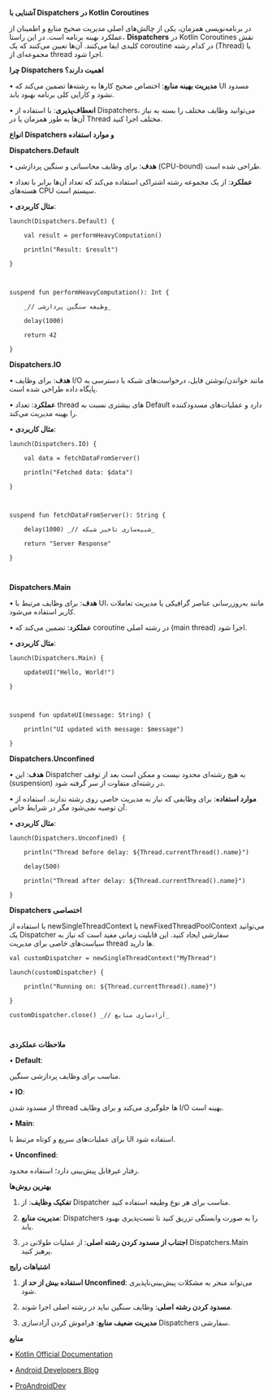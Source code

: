 

**آشنایی با Dispatchers در Kotlin Coroutines**

  

در برنامه‌نویسی همزمان، یکی از چالش‌های اصلی مدیریت صحیح منابع و اطمینان از عملکرد بهینه برنامه است. در این راستا، **Dispatchers** در Kotlin Coroutines نقش کلیدی ایفا می‌کنند. آن‌ها تعیین می‌کنند که یک coroutine در کدام رشته (Thread) یا مجموعه‌ای از thread  اجرا شود.

  

**چرا Dispatchers اهمیت دارند؟**

• **مدیریت بهینه منابع**: اختصاص صحیح کارها به رشته‌ها تضمین می‌کند که UI مسدود نشود و کارایی کلی برنامه بهبود یابد.

• **انعطاف‌پذیری**: با استفاده از Dispatchers، می‌توانید وظایف مختلف را بسته به نیاز آن‌ها به طور همزمان یا در Thread مختلف اجرا کنید.

  

**انواع Dispatchers و موارد استفاده**

  

**Dispatchers.Default**

• **هدف**: برای وظایف محاسباتی و سنگین پردازشی (CPU-bound) طراحی شده است.

• **عملکرد**: از یک مجموعه رشته اشتراکی استفاده می‌کند که تعداد آن‌ها برابر با تعداد هسته‌های CPU سیستم است.

• **مثال کاربردی**:

  

```
launch(Dispatchers.Default) {

    val result = performHeavyComputation()

    println("Result: $result")

}

  

suspend fun performHeavyComputation(): Int {

    _// وظیفه سنگین پردازشی_

    delay(1000)

    return 42

}

```
  

**Dispatchers.IO**

• **هدف**: برای وظایف I/O مانند خواندن/نوشتن فایل، درخواست‌های شبکه یا دسترسی به پایگاه داده طراحی شده است.

• **عملکرد**: تعداد thread های بیشتری نسبت به Default دارد و عملیات‌های مسدودکننده را بهینه مدیریت می‌کند.

• **مثال کاربردی**:

  

```
launch(Dispatchers.IO) {

    val data = fetchDataFromServer()

    println("Fetched data: $data")

}

  

suspend fun fetchDataFromServer(): String {

    delay(1000) _// شبیه‌سازی تاخیر شبکه_

    return "Server Response"

}

  
```

**Dispatchers.Main**

• **هدف**: برای وظایف مرتبط با UI، مانند به‌روزرسانی عناصر گرافیکی یا مدیریت تعاملات کاربر استفاده می‌شود.

• **عملکرد**: تضمین می‌کند که coroutine در رشته اصلی (main thread) اجرا شود.

• **مثال کاربردی**:

  

```
launch(Dispatchers.Main) {

    updateUI("Hello, World!")

}

  

suspend fun updateUI(message: String) {

    println("UI updated with message: $message")

}

```
  

**Dispatchers.Unconfined**

• **هدف**: این Dispatcher به هیچ رشته‌ای محدود نیست و ممکن است بعد از توقف (suspension) در رشته‌ای متفاوت از سر گرفته شود.

• **موارد استفاده**: برای وظایفی که نیاز به مدیریت خاصی روی رشته ندارند. استفاده از آن توصیه نمی‌شود مگر در شرایط خاص.

• **مثال کاربردی**:

  

```
launch(Dispatchers.Unconfined) {

    println("Thread before delay: ${Thread.currentThread().name}")

    delay(500)

    println("Thread after delay: ${Thread.currentThread().name}")

}

```
  

**Dispatchers اختصاصی**

  

با استفاده از newSingleThreadContext یا newFixedThreadPoolContext می‌توانید یک Dispatcher سفارشی ایجاد کنید. این قابلیت زمانی مفید است که نیاز به سیاست‌های خاصی برای مدیریت thread  ها  دارید.

  

```
val customDispatcher = newSingleThreadContext("MyThread")

launch(customDispatcher) {

    println("Running on: ${Thread.currentThread().name}")

}

customDispatcher.close() _// آزادسازی منابع_

  
```

**ملاحظات عملکردی**

• **Default**: 

مناسب برای وظایف پردازشی سنگین.

• **IO**: 

از مسدود شدن thread ها جلوگیری می‌کند و برای وظایف I/O بهینه است.

• **Main**:

برای عملیات‌های سریع و کوتاه مرتبط با UI استفاده شود.

• **Unconfined**:

رفتار غیرقابل پیش‌بینی دارد؛ استفاده محدود.

  

**بهترین روش‌ها**

1. **تفکیک وظایف**: از Dispatcher مناسب برای هر نوع وظیفه استفاده کنید.

2. **مدیریت منابع**: Dispatchers را به صورت وابستگی تزریق کنید تا تست‌پذیری بهبود یابد.

3. **اجتناب از مسدود کردن رشته اصلی**: از عملیات طولانی در Dispatchers.Main پرهیز کنید.

  

**اشتباهات رایج**

1. **استفاده بیش از حد از Unconfined**: می‌تواند منجر به مشکلات پیش‌بینی‌ناپذیری شود.

2. **مسدود کردن رشته اصلی**: وظایف سنگین نباید در رشته اصلی اجرا شوند.

3. **مدیریت ضعیف منابع**: فراموش کردن آزادسازی Dispatchers سفارشی.

  

**منابع**

• [Kotlin Official Documentation](https://kotlinlang.org/docs/coroutine-context-and-dispatchers.html)

• [Android Developers Blog](https://developer.android.com/kotlin/coroutines/coroutines-best-practices)

• [ProAndroidDev](https://proandroiddev.com/)
